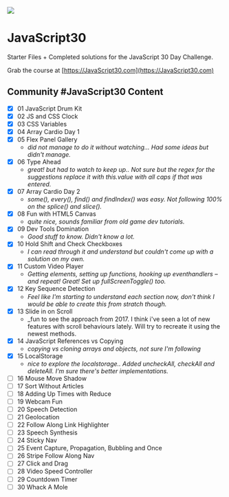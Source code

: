 ﻿![](https://javascript30.com/images/JS3-social-share.png)

# JavaScript30

Starter Files + Completed solutions for the JavaScript 30 Day Challenge.

Grab the course at [https://JavaScript30.com](https://JavaScript30.com)

## Community #JavaScript30 Content

- [x] 01 JavaScript Drum Kit
- [x] 02 JS and CSS Clock
- [x] 03 CSS Variables
- [x] 04 Array Cardio Day 1
- [x] 05 Flex Panel Gallery
  - _did not manage to do it without watching... Had some ideas but didn't manage._
- [x] 06 Type Ahead
  - _great! but had to watch to keep up.. Not sure but the regex for the suggestions replace it with this.value with all caps if that was entered._
- [x] 07 Array Cardio Day 2
  - _some(), every(), find() and findIndex() was easy. Not following 100% on the splice() and slice()._
- [x] 08 Fun with HTML5 Canvas
  - _quite nice, sounds familiar from old game dev tutorials._
- [x] 09 Dev Tools Domination
  - _Good stuff to know. Didn't know a lot._
- [x] 10 Hold Shift and Check Checkboxes
  - _I can read through it and understand but couldn't come up with a solution on my own._
- [x] 11 Custom Video Player
  - _Getting elements, setting up functions, hooking up eventhandlers – and repeat! Great! Set up fullScreenToggle() too._
- [x] 12 Key Sequence Detection
  - _Feel like I'm starting to understand each section now, don't think I would be able to create this from stratch though._
- [x] 13 Slide in on Scroll
  - \_fun to see the approach from 2017. I think i've seen a lot of new features with scroll behaviours lately. Will try to recreate it using the newest methods.
- [x] 14 JavaScript References vs Copying
  - _copying vs cloning arrays and objects, not sure I'm following_
- [x] 15 LocalStorage
  - _nice to explore the localstorage.. Added uncheckAll, checkAll and deleteAll. I'm sure there's better implementations._
- [ ] 16 Mouse Move Shadow
- [ ] 17 Sort Without Articles
- [ ] 18 Adding Up Times with Reduce
- [ ] 19 Webcam Fun
- [ ] 20 Speech Detection
- [ ] 21 Geolocation
- [ ] 22 Follow Along Link Highlighter
- [ ] 23 Speech Synthesis
- [ ] 24 Sticky Nav
- [ ] 25 Event Capture, Propagation, Bubbling and Once
- [ ] 26 Stripe Follow Along Nav
- [ ] 27 Click and Drag
- [ ] 28 Video Speed Controller
- [ ] 29 Countdown Timer
- [ ] 30 Whack A Mole
